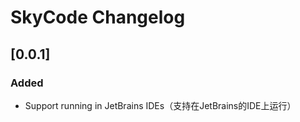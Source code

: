 <!-- Keep a Changelog guide -> https://keepachangelog.com -->

# SkyCode Changelog
## [0.0.1]
### Added
+ Support running in JetBrains IDEs（支持在JetBrains的IDE上运行）
